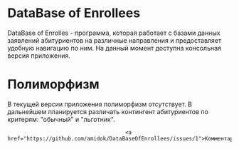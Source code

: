 DataBase of Enrollees
===================

DataBase of Enrolles - программа, которая работает с базами данных заявлений абитуриентов на различные направления и предоставляет удобную навигацию по ним.
На данный момент доступна консольная версия приложения.

Полиморфизм
=========
В текущей версии приложения полиморфизм отсутствует. В дальнейшем планируется различать контингент абитуриентов по критерям: "обычный" и "льготник".

                                         <a href="https://github.com/amidok/DataBaseOfEnrollees/issues/1">Комментарии</a>
